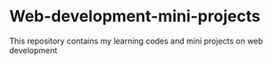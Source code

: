 # Web-development-mini-projects
This repository contains my learning codes and mini projects on web development
